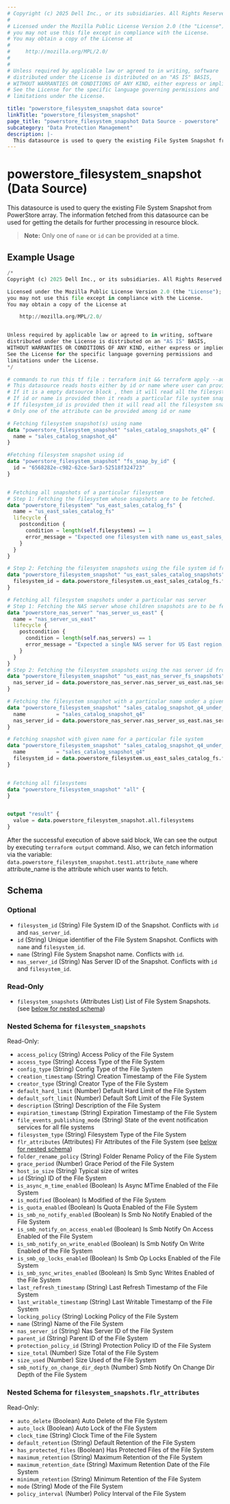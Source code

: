 ```yaml
---
# Copyright (c) 2025 Dell Inc., or its subsidiaries. All Rights Reserved.
# 
# Licensed under the Mozilla Public License Version 2.0 (the "License");
# you may not use this file except in compliance with the License.
# You may obtain a copy of the License at
# 
#     http://mozilla.org/MPL/2.0/
# 
# 
# Unless required by applicable law or agreed to in writing, software
# distributed under the License is distributed on an "AS IS" BASIS,
# WITHOUT WARRANTIES OR CONDITIONS OF ANY KIND, either express or implied.
# See the License for the specific language governing permissions and
# limitations under the License.

title: "powerstore_filesystem_snapshot data source"
linkTitle: "powerstore_filesystem_snapshot"
page_title: "powerstore_filesystem_snapshot Data Source - powerstore"
subcategory: "Data Protection Management"
description: |-
  This datasource is used to query the existing File System Snapshot from PowerStore array. The information fetched from this datasource can be used for getting the details for further processing in resource block.
---
```


# powerstore_filesystem_snapshot (Data Source)

This datasource is used to query the existing File System Snapshot from PowerStore array. The information fetched from this datasource can be used for getting the details for further processing in resource block.

> **Note:** Only one of `name` or `id` can be provided at a time.

## Example Usage

```terraform
/*
Copyright (c) 2025 Dell Inc., or its subsidiaries. All Rights Reserved.

Licensed under the Mozilla Public License Version 2.0 (the "License");
you may not use this file except in compliance with the License.
You may obtain a copy of the License at

    http://mozilla.org/MPL/2.0/


Unless required by applicable law or agreed to in writing, software
distributed under the License is distributed on an "AS IS" BASIS,
WITHOUT WARRANTIES OR CONDITIONS OF ANY KIND, either express or implied.
See the License for the specific language governing permissions and
limitations under the License.
*/

# commands to run this tf file : terraform init && terraform apply --auto-approve
# This datasource reads hosts either by id or name where user can provide a value to any one of them
# If it is a empty datsource block , then it will read all the filesystem 
# If id or name is provided then it reads a particular file system snapshot with that id or name
# If filesystem_id is provided then it will read all the filesystem snapshots within filesystem
# Only one of the attribute can be provided among id or name 

# Fetching filesystem snapshot(s) using name
data "powerstore_filesystem_snapshot" "sales_catalog_snapshots_q4" {
  name = "sales_catalog_snapshot_q4"
}

#Fetching filesystem snapshot using id
data "powerstore_filesystem_snapshot" "fs_snap_by_id" {
  id = "6568282e-c982-62ce-5ar3-52518f324723"
}


# Fetching all snapshots of a particular filesystem
# Step 1: Fetching the filesystem whose snapshots are to be fetched.
data "powerstore_filesystem" "us_east_sales_catalog_fs" {
  name = "us_east_sales_catalog_fs"
  lifecycle {
    postcondition {
      condition = length(self.filesystems) == 1
      error_message = "Expected one filesystem with name us_east_sales_catalog_fs, but got ${length(self.filesystems)}"
    }
  }
}

# Step 2: Fetching the filesystem snapshots using the file system id from step 1
data "powerstore_filesystem_snapshot" "us_east_sales_catalog_snapshots" {
  filesystem_id = data.powerstore_filesystem.us_east_sales_catalog_fs.filesystems[0].id
}

# Fetching all filesystem snapshots under a particular nas server
# Step 1: Fetching the NAS server whose children snapshots are to be fetched.
data "powerstore_nas_server" "nas_server_us_east" {
  name = "nas_server_us_east"
  lifecycle {
    postcondition {
      condition = length(self.nas_servers) == 1
      error_message = "Expected a single NAS server for US East region, but got none"
    }
  }
}
# Step 2: Fetching the filesystem snapshots using the nas server id from step 1
data "powerstore_filesystem_snapshot" "us_east_nas_server_fs_snapshots" {
  nas_server_id = data.powerstore_nas_server.nas_server_us_east.nas_servers[0].id
}

# Fetching the filesystem snapshot with a particular name under a given nas server
data "powerstore_filesystem_snapshot" "sales_catalog_snapshot_q4_under_nas_server" {
  name          = "sales_catalog_snapshot_q4"
  nas_server_id = data.powerstore_nas_server.nas_server_us_east.nas_servers[0].id
}

# Fetching snapshot with given name for a particular file system
data "powerstore_filesystem_snapshot" "sales_catalog_snapshot_q4_under_filesystem" {
  name          = "sales_catalog_snapshot_q4"
  filesystem_id = data.powerstore_filesystem.us_east_sales_catalog_fs.filesystems[0].id
}


# Fetching all filesystems
data "powerstore_filesystem_snapshot" "all" {
}


output "result" {
  value = data.powerstore_filesystem_snapshot.all.filesystems
}
```

After the successful execution of above said block, We can see the output by executing `terraform output` command. Also, we can fetch information via the variable: `data.powerstore_filesystem_snapshot.test1.attribute_name` where attribute_name is the attribute which user wants to fetch.

<!-- schema generated by tfplugindocs -->
## Schema

### Optional

- `filesystem_id` (String) File System ID of the Snapshot. Conflicts with `id` and `nas_server_id`.
- `id` (String) Unique identifier of the File System Snapshot. Conflicts with `name` and `filesystem_id`.
- `name` (String) File System Snapshot name. Conflicts with `id`.
- `nas_server_id` (String) Nas Server ID of the Snapshot. Conflicts with `id` and `filesystem_id`.

### Read-Only

- `filesystem_snapshots` (Attributes List) List of File System Snapshots. (see [below for nested schema](#nestedatt--filesystem_snapshots))

<a id="nestedatt--filesystem_snapshots"></a>
### Nested Schema for `filesystem_snapshots`

Read-Only:

- `access_policy` (String) Access Policy of the File System
- `access_type` (String) Access Type of the File System
- `config_type` (String) Config Type of the File System
- `creation_timestamp` (String) Creation Timestamp of the File System
- `creator_type` (String) Creator Type of the File System
- `default_hard_limit` (Number) Default Hard Limit of the File System
- `default_soft_limit` (Number) Default Soft Limit of the File System
- `description` (String) Description of the File System
- `expiration_timestamp` (String) Expiration Timestamp of the File System
- `file_events_publishing_mode` (String) State of the event notification services for all file systems
- `filesystem_type` (String) Filesystem Type of the File System
- `flr_attributes` (Attributes) Flr Attributes of the File System (see [below for nested schema](#nestedatt--filesystem_snapshots--flr_attributes))
- `folder_rename_policy` (String) Folder Rename Policy of the File System
- `grace_period` (Number) Grace Period of the File System
- `host_io_size` (String) Typical size of writes
- `id` (String) ID of the File System
- `is_async_m_time_enabled` (Boolean) Is Async MTime Enabled of the File System
- `is_modified` (Boolean) Is Modified of the File System
- `is_quota_enabled` (Boolean) Is Quota Enabled of the File System
- `is_smb_no_notify_enabled` (Boolean) Is Smb No Notify Enabled of the File System
- `is_smb_notify_on_access_enabled` (Boolean) Is Smb Notify On Access Enabled of the File System
- `is_smb_notify_on_write_enabled` (Boolean) Is Smb Notify On Write Enabled of the File System
- `is_smb_op_locks_enabled` (Boolean) Is Smb Op Locks Enabled of the File System
- `is_smb_sync_writes_enabled` (Boolean) Is Smb Sync Writes Enabled of the File System
- `last_refresh_timestamp` (String) Last Refresh Timestamp of the File System
- `last_writable_timestamp` (String) Last Writable Timestamp of the File System
- `locking_policy` (String) Locking Policy of the File System
- `name` (String) Name of the File System
- `nas_server_id` (String) Nas Server ID of the File System
- `parent_id` (String) Parent ID of the File System
- `protection_policy_id` (String) Protection Policy ID of the File System
- `size_total` (Number) Size Total of the File System
- `size_used` (Number) Size Used of the File System
- `smb_notify_on_change_dir_depth` (Number) Smb Notify On Change Dir Depth of the File System

<a id="nestedatt--filesystem_snapshots--flr_attributes"></a>
### Nested Schema for `filesystem_snapshots.flr_attributes`

Read-Only:

- `auto_delete` (Boolean) Auto Delete of the File System
- `auto_lock` (Boolean) Auto Lock of the File System
- `clock_time` (String) Clock Time of the File System
- `default_retention` (String) Default Retention of the File System
- `has_protected_files` (Boolean) Has Protected Files of the File System
- `maximum_retention` (String) Maximum Retention of the File System
- `maximum_retention_date` (String) Maximum Retention Date of the File System
- `minimum_retention` (String) Minimum Retention of the File System
- `mode` (String) Mode of the File System
- `policy_interval` (Number) Policy Interval of the File System
